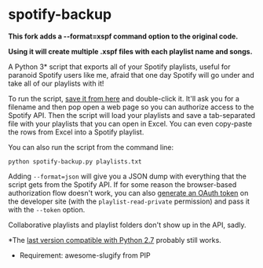 spotify-backup
==============

**This fork adds a --format=xspf command option to the original code.**

**Using it will create multiple .xspf files with each playlist name and songs.**

A Python 3* script that exports all of your Spotify playlists, useful for paranoid Spotify users like me, afraid that one day Spotify will go under and take all of our playlists with it!

To run the script, [save it from here](https://raw.githubusercontent.com/bitsofpancake/spotify-backup/master/spotify-backup.py) and double-click it. It'll ask you for a filename and then pop open a web page so you can authorize access to the Spotify API. Then the script will load your playlists and save a tab-separated file with your playlists that you can open in Excel. You can even copy-paste the rows from Excel into a Spotify playlist.

You can also run the script from the command line:

    python spotify-backup.py playlists.txt

Adding `--format=json` will give you a JSON dump with everything that the script gets from the Spotify API. If for some reason the browser-based authorization flow doesn't work, you can also [generate an OAuth token](https://developer.spotify.com/web-api/console/get-playlists/) on the developer site (with the `playlist-read-private` permission) and pass it with the `--token` option.

Collaborative playlists and playlist folders don't show up in the API, sadly.

*The [last version compatible with Python 2.7](https://raw.githubusercontent.com/bitsofpancake/spotify-backup/1f7e76a230e10910aa2cfa5d83ced4c271377af4/spotify-backup.py) probably still works.
* Requirement: awesome-slugify from PIP
